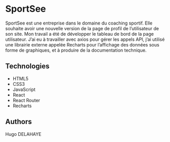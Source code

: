 # SportSee
SportSee est une entreprise dans le domaine du coaching sportif. Elle souhaite avoir une nouvelle version de la page de profil de l’utilisateur de son site. Mon travail a été de développer le tableau de bord de la page utilisateur. J’ai eu à travailler avec axios pour gérer les appels API, j’ai utilisé une librairie externe appelée Recharts pour l’affichage des données sous forme de graphiques, et à produire de la documentation technique.

## Technologies
- HTML5
- CSS3
- JavaScript
- React
- React Router
- Recharts

## Authors
Hugo DELAHAYE
